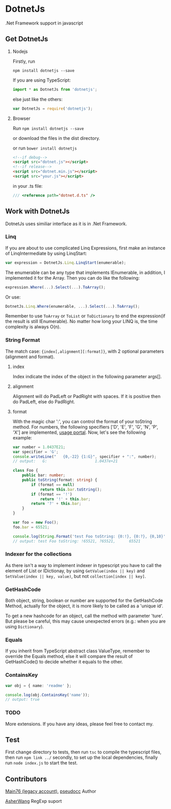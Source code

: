 # DotnetJs

.Net Framework support in javascript

## Get DotnetJs

1. Nodejs

    Firstly, run

    ```npm
    npm install dotnetjs --save
    ```

    If you are using TypeScript:

    ```typescript
    import * as DotnetJs from 'dotnetjs';
    ```

    else just like the others:

    ```javascript
    var DotnetJs = require('dotnetjs');
    ```

2. Browser

    Run ```npm install dotnetjs --save```

    or download the files in the dist directory.

    or run ```bower install dotnetjs```

    ```html
    <!--if debug-->
    <script src="dotnet.js"></script>
    <!--if release-->
    <script src="dotnet.min.js"></script>
    <script src="your.js"></script>
    ```

    in your .ts file:

    ```typescript
    /// <reference path="dotnet.d.ts" />
    ```

## Work with DotnetJs

DotnetJs uses similiar interface as it is in .Net Framework.

### Linq

If you are about to use complicated Linq Expressions, first make an instance of LinqIntermediate by using LinqStart:

```typescript
var expression = DotnetJs.Linq.LinqStart(enumerable);
```

The enumerable can be any type that implements IEnumerable, in addition, I implemented it for the Array. Then you can do like the following:

```typescript
expression.Where(...).Select(...).ToArray();
```

Or use:

```typescript
DotnetJs.Linq.Where(enumerable, ...).Select(...).ToArray();
```

Remember to use ```ToArray``` or ```ToList``` or ```ToDictionary``` to end the expression(if the result is still IEnumerable). No matter how long your LINQ is, the time complexity is always O(n).

### String Format

The match case: ```{index[,alignment][:format]}```, with 2 optional parameters (alignment and format).

1. index

    Index indicate the index of the object in the following parameter args[].

2. alignment

    Alignment will do PadLeft or PadRight with spaces. If it is positive then do PadLeft, else do PadRight.

3. format

    With the magic char ':', you can control the format of your toString method. For numbers, the following specifiers ['D', 'E', 'F', 'G', 'N', 'P', 'X'] are implemented, [usage portal](https://msdn.microsoft.com/en-us/library/dwhawy9k(v=vs.110).aspx).
    Now, let's see the following example:

    ```typescript
    var number = 1.0437E21;
    var specifier = 'G';
    console.writeLine("   {0,-22} {1:G}", specifier + ":", number);
    // output:   G:                     1.0437e+21
    
    class Foo {
        public bar: number;
        public toString(format: string) {
            if (format == null)
                return this.bar.toString();
            if (format == '!')
                return '!' + this.bar;
            return '?' + this.bar;
        }
    }

    var foo = new Foo();
    foo.bar = 65521;

    console.log(String.Format('test Foo toString: {0:!}, {0:?}, {0,10}', foo));
    // output: test Foo toString: !65521, ?65521,      65521
    ```

### Indexer for the collections

As there isn't a way to implement indexer in typescript you have to call the element of List or IDictionay, by using ```GetValue(index || key)``` and ```SetValue(index || key, value)```, but not ```collection[index || key]```.

### GetHashCode

Both object, string, boolean or number are supported for the GetHashCode Method, actually for the object, it is more likely to be called as a 'unique id'.

To get a new hashcode for an object, call the method with parameter 'ture'. But please be careful, this may cause unexpected errors (e.g.: when you are using ```Dictionary```).

### Equals

If you inherit from TypeScript abstract class ValueType, remember to override the Equals method, else it will compare the result of GetHashCode() to decide whether it equals to the other.

### ContainsKey

```typescript
var obj = { name: 'readme' };

console.log(obj.ContainsKey('name'));
// output: true
```

### TODO

More extensions. If you have any ideas, please feel free to contact my.

## Test

First change directory to tests, then run ```tsc``` to compile the typescript files, then run ```npm link ../``` secondly, to set up the local dependencies, finally run ```node index.js``` to start the test.

## Contributors

[Main76 (legacy account)](https://github.com/main76),
[pseudocc](https://github.com/pseudocc)  Author

[AsherWang](https://github.com/AsherWang) RegExp suport
